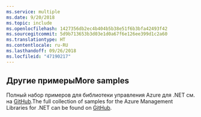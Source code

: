 ```yaml
---
ms.service: multiple
ms.date: 9/20/2018
ms.topic: include
ms.openlocfilehash: 1427356db2ec4b404b5b38e51f6b3bfa42493f42
ms.sourcegitcommit: 5d9b713653b3d03e1d0a67f6e126ee399d1c2a60
ms.translationtype: HT
ms.contentlocale: ru-RU
ms.lasthandoff: 09/26/2018
ms.locfileid: "47190217"
---
```

## <a name="more-samples"></a><span data-ttu-id="2544a-101">Другие примеры</span><span class="sxs-lookup"><span data-stu-id="2544a-101">More samples</span></span>

<span data-ttu-id="2544a-102">Полный набор примеров для библиотеки управления Azure для .NET см. на [GitHub](https://github.com/Azure/azure-sdk-for-net/blob/Fluent/README.md#sample-code).</span><span class="sxs-lookup"><span data-stu-id="2544a-102">The full collection of samples for the Azure Management Libraries for .NET can be found on [GitHub](https://github.com/Azure/azure-sdk-for-net/blob/Fluent/README.md#sample-code).</span></span>